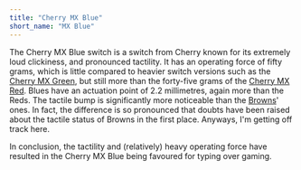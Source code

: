 ```yaml
---
title: "Cherry MX Blue"
short_name: "MX Blue"
---
```


The Cherry MX Blue switch is a switch from Cherry known for its extremely loud clickiness, and pronounced tactility. It has an operating force of fifty grams, which is little compared to heavier switch versions such as the [Cherry MX Green](/switches/cherry-green), but still more than the forty-five grams of the [Cherry MX Red](/switches/cherry-red). Blues have an actuation point of 2.2 millimetres, again more than the Reds. The tactile bump is significantly more noticeable than the [Browns](/switches/cherry-brown)' ones. In fact, the difference is so pronounced that doubts have been raised about the tactile status of Browns in the first place. Anyways, I'm getting off track here.

In conclusion, the tactility and (relatively) heavy operating force have resulted in the Cherry MX Blue being favoured for typing over gaming.
